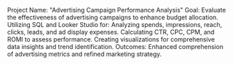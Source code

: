 Project Name: "Advertising Campaign Performance Analysis"
   Goal: Evaluate the effectiveness of advertising campaigns to enhance budget allocation.
Utilizing SQL and Looker Studio for: Analyzing spends, impressions, reach, clicks, leads, and ad display expenses.
Calculating CTR, CPC, CPM, and ROMI to assess performance.
Creating visualizations for comprehensive data insights and trend identification.
Outcomes: Enhanced comprehension of advertising metrics and refined marketing strategy.
